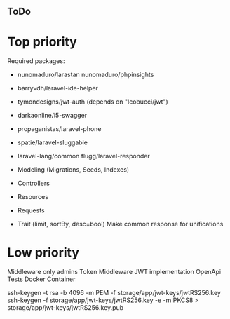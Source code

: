 ## ToDo

# Top priority
Required packages:
+	nunomaduro/larastan
	nunomaduro/phpinsights
+	barryvdh/laravel-ide-helper
+	tymondesigns/jwt-auth (depends on "lcobucci/jwt")
+	darkaonline/l5-swagger
+	propaganistas/laravel-phone
+	spatie/laravel-sluggable
+	laravel-lang/common
	flugg/laravel-responder

+ Modeling (Migrations, Seeds, Indexes)
+ Controllers
+ Resources
+ Requests
+ Trait (limit, sortBy, desc=bool)
Make common response for unifications

# Low priority
Middleware only admins
Token Middleware
JWT implementation
OpenApi
Tests
Docker Container


ssh-keygen -t rsa -b 4096 -m PEM -f storage/app/jwt-keys/jwtRS256.key
ssh-keygen -f storage/app/jwt-keys/jwtRS256.key -e -m PKCS8 > storage/app/jwt-keys/jwtRS256.key.pub